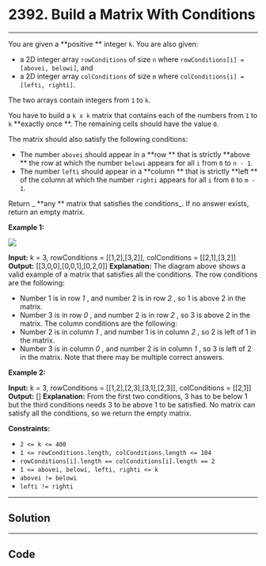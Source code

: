 # 2392. Build a Matrix With Conditions

---

You are given a **positive ** integer `k`. You are also given:

  * a 2D integer array `rowConditions` of size `n` where `rowConditions[i] = [abovei, belowi]`, and
  * a 2D integer array `colConditions` of size `m` where `colConditions[i] = [lefti, righti]`.



The two arrays contain integers from `1` to `k`.

You have to build a `k x k` matrix that contains each of the numbers from `1` to `k` **exactly once **. The remaining cells should have the value `0`.

The matrix should also satisfy the following conditions:

  * The number `abovei` should appear in a **row ** that is strictly **above ** the row at which the number `belowi` appears for all `i` from `0` to `n - 1`.
  * The number `lefti` should appear in a **column ** that is strictly **left ** of the column at which the number `righti` appears for all `i` from `0` to `m - 1`.



Return _ **any ** matrix that satisfies the conditions_. If no answer exists, return an empty matrix.

 

**Example 1:**

![](https://assets.leetcode.com/uploads/2022/07/06/gridosdrawio.png)


**Input:** k = 3, rowConditions = [[1,2],[3,2]], colConditions = [[2,1],[3,2]]
**Output:** [[3,0,0],[0,0,1],[0,2,0]]
**Explanation:** The diagram above shows a valid example of a matrix that satisfies all the conditions.
The row conditions are the following:
- Number 1 is in row _1_ , and number 2 is in row _2_ , so 1 is above 2 in the matrix.
- Number 3 is in row _0_ , and number 2 is in row _2_ , so 3 is above 2 in the matrix.
The column conditions are the following:
- Number 2 is in column _1_ , and number 1 is in column _2_ , so 2 is left of 1 in the matrix.
- Number 3 is in column _0_ , and number 2 is in column _1_ , so 3 is left of 2 in the matrix.
Note that there may be multiple correct answers.


**Example 2:**


**Input:** k = 3, rowConditions = [[1,2],[2,3],[3,1],[2,3]], colConditions = [[2,1]]
**Output:** []
**Explanation:** From the first two conditions, 3 has to be below 1 but the third conditions needs 3 to be above 1 to be satisfied.
No matrix can satisfy all the conditions, so we return the empty matrix.


 

**Constraints:**

  * `2 <= k <= 400`
  * `1 <= rowConditions.length, colConditions.length <= 104`
  * `rowConditions[i].length == colConditions[i].length == 2`
  * `1 <= abovei, belowi, lefti, righti <= k`
  * `abovei != belowi`
  * `lefti != righti`

---

## Solution



---

## Code
```python


```
